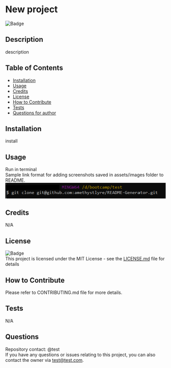 # New project
![Badge](https://img.shields.io/badge/License-MIT-yellow)
    
## Description
    
description
    
## Table of Contents
    
- [Installation](#installation)
- [Usage](#usage)
- [Credits](#credits)
- [License](#license)
- [How to Contribute](#how-to-contribute)
- [Tests](#tests)
- [Questions for author](#questions-for-author)
    
## Installation
    
install
    
## Usage
    
Run in terminal<br>
Sample link format for adding screenshots saved in assets/images folder to README.<br>
![alt text](assets/images/screenshot.png)
    
## Credits
    
N/A

    
## License
![Badge](https://img.shields.io/badge/License-MIT-yellow)<br>
    This project is licensed under the MIT License - see the [LICENSE.md](license) file for details    
 
## How to Contribute
    
Please refer to CONTRIBUTING.md file for more details.
    
## Tests
    
N/A
    
## Questions
Repository contact: @test <br>
If you have any questions or issues relating to this project, you can also contact the owner via test@test.com.
